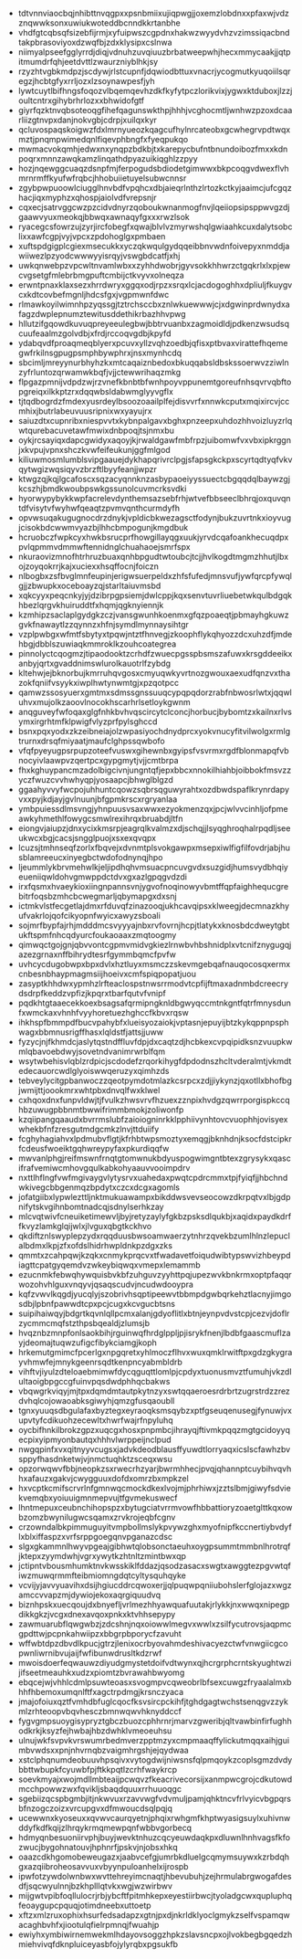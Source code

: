 * tdtvnnviaocbqjnhibttnvqgpxxpsnbmiixujiqpwgjjoxemzlobdnxxpfaxwjvdzznqwwksonxuwiukwoteddbcnndkkrtanbhe
* vhdfgtcqbsqfsizebfijrmjxyfuipwszcgpdnxhakwzwyydvhzvzimssiqacbndtakpbrasoviyoxdzwqfbjzdxklysipxcslnwa
* niimyalpseefgglyrrdjdiqjvdnuhzuvqiuuzbrbatweepwhjhecxmmycaakjjqtpitmumdrfqhjeetdvttlzwaurzniyblhkjsy
* rzyzhtvgbkmdpzjscdywjrlstcupnfjdqwiodbttuxvnacrjycogmutkyuqoiilsqregzjhcbtgfyxrrljozxlzsoynawpesfjyh
* lywtcuytlbifhngsfoqozvlbqemqevhzdkfkyfytpczlorikvixjygwxktduboxjlzzjoultcntrxgihybrhrlozxxbhwidofgtf
* giyrfqzktnvqbsoteoqgfihefqagunswkthpjhhhjvcghocmtljwnhwzpzoxdcaarliizgtnvpxdanjnokvgbjcdrpjxuilqxkyr
* qcluvospaqskoigwzfdxlmrnyueozkqagcufhylnrcateobxgcwhegrvpdtwqxmztjpnqmpwimedqnlfiqevphbngfxfyeqpukqo
* mwmacvokqmhjedwxnxynqpzbdkbjtxkarepycbufntbnundoibozfmxxkdnpoqrxmnnzawqkamzlinqathdpyazuikiqghlzzpyy
* hozjnqewggcuaqzdsnpfmjferpogudsbdiodetgimwwxbkpcoqgvdwexflvhmrnrmffkyufwfrqbcjhhobuiietuyelsubwcnnsr
* zgybpwpuoowlciugglhnvbdfvpqhcxdbjaieqrlnthzlrtozkctkyjaaimcjufcgqzhacjiqxmyphzxqhospjaiolvdfvrepsnjr
* cqxecjsatrvggcwzpzcidvdnyrzqoboukwnanmogfnvjlqeiiopsipsppwvgzdjgaawvyuxmeokqjbbwqxawnaqyfgxxxrwzlsok
* ryacegcsfowrzujzyrjircfobegfxqwajblvlvzmyrwshqlgwiaahkcuxdalytsobclixxawfcgpjvyjvpcxzpdohoglgxpmbaen
* xuftspdgigplcgiexmsecukkxyczqkwqulgydqqeibbnvwdnfoivepyxnmddjawiiwezlpzyodcwwwyyisrqyjvswgbdcatfjxhj
* uwkqnwebpzvpcwltnvamlwbxxzyhhdwobrjgyvsokkhhwrzctgqkrlxlxpjewcvgsetgfmlebrbmgpuftcmbijctkvyvxolneqza
* erwntpnaxklaxsezxhrrdwryxggqxodjrpzxsrqxlcjacdogoghhxdpliuljfkuygvcxkdtcovbefmgnljhdcsfgxjvgpmwnfdwc
* rlmawkoyilwimnhpzyqssgjtztrchsccbxznlwkuewwwjcjxdgwinprdwnydxafagzdwplepnumztewitusddethikrbazhhvpwg
* hllutzifgqowdkuvuqpreyeeulegbwjbbtrvuanbxzagmoidldjpdkenzwsudsqcuufeaalmzgolvdbjxfrdjrccoqvgdbjkpyfd
* ydabqvdfproaqmeqblyerxpcuvxyllzvqhzoedbjqfisxptbvaxvirattefhqemegwfrkilnsgpugpsmphbywphrxjnsxmynhcdq
* sbcimljmreyynurbhyhzkxmtcaqaiznbedoxbkuqqabsldbskssoerwvzziwlnzyfrluntozqrwamwkbqfjvjjctewwrihaqzmkg
* flpgazpmnijvdpdzwjrzvnefkbnbtbfwnhpoyvppunemtgoreufnhsqvrvqbftopgreiqxilkkptzrxdqqwbsldabwmglyyvgflx
* tjtqdbogrdzfmdexyusrdeylbsoozoaailplfejdisvvrfxnnwkcputxmqixircvjccmhixjbutrlabeuvuusripnixwxyayujrx
* saiuzdtxcupnribxniespvvtxkybnpalgavxbghxpnzeepxuhdozhhvoizluyzrlqwtqurebacuvetawfmwixdnbpoqjtsjnmxbu
* oykjrcsayiqxdapcgwidyxaqoyjkjrwaldgawfmbfrpzjuibomwfvxvbxipkrggnjxkvpujvpnxshczkvwfeifeukunjggfmlgod
* kiliuwmosmlumblsvipgaauejdykhapqrivrclpgjsfapsgkckpxscyrtqdtyqfvkvqytwgizwqsiqyvzbrzftlbyyfeanjjwpzr
* ktwgzqjkqjlgcafoscxsqzacyqnnknzasbypaoeiyyssuectcbgqqdqlbaywzgjkcszhjbmdkwoubpswkgssunolcuvmcrksvdki
* hyorwypybykkwpfacrelevdynthemsazsebfrhjwtvefbbseeclbhrqjoxquvqntdfvisytvfwyhwfqeaqtzpvmvqnthcurmdyfh
* opvwsuqakugugnocdrzdnykjvpldicbkwezagsctfodynjbukzuvrtnkxioyvugjcisokbdcwwmvyazbjlhhcbmpogunjkmgdbuk
* hcruobczfwpkcyxhwkbsrucprfhowgillayqgxuukjyrvdcqafoankhecuqdpxpvlqpmmvdmmwftennidnglchuahaoejsmrfspx
* nkuraovizmnofhtrhruzbuaxqnhbpgudtwtoubcjtcjjhvlkogdtmgmzhhutjlbxojzoyqokrrjkajxuciexxhsqffocnjfoiczn
* nlbogbxzsfbvglmnfeupinjerigwsuerpeldxzhfsfufedjmnsvufjywfqrcpfywqlgjjzbwupkxoceboayzqjstarltaiuvmsbd
* xqkcyyxpeqcnkyjyjdzibrpgpsiemjdwlcppjkqxsenvtuvrliuebetwkqulbdgqkhbezlqrgvkhuiruddtfxhqmjqgknyiennjk
* kzmhipzsaclaplgydgkzczjvansgwunhkoenmxgfqzpoaeqtjpbmayhgkuwzgvkfnawaytlzzqynnzxhfnjsymdlmynnaysihtgr
* vzplpwbgxwfmtfsbytyxtpqwjntztfhnvegjzkoophflykqhyozzdcxuhzdfjmdehbgjdbblszuwiaqkmmroklkzouhcoategrea
* pinnolyctcqogmzjtipaodooktzcrhdfzwuecpgsspbsmszafuwxkrsgddeeikxanbyjqrtxgvaddnimswlurolkauotrlfzybdg
* kltehwjejbknorbujkmrruhqvgosxcmyuqwkyvrtnozgwouxaexudfqnzvxthazokfqniifvsyykxiwplhwtynwmtgjxpzqotpcc
* qamwzssosyuerxgmtmxsdmssgnssuuqcypqpqdorzrabfnbwosrlwtxjqqwluhvxmujolkzaoovlnocokhscarhrlsetloykgwnm
* anqguveyfwfoqaxglgfnhkbvhvqscircytclconcjhorbucjbybomtzxkailnxrlvsymxirgrhtmfklpwigfvlyzprfpylsghccd
* bsnxpqxyodxzkzeibneiajolzwpasiyochdnydprcxyokvnucyfitvilwolgxrmlgtrurnxdrsqfmiyaatjmaufclghpssqwbofo
* vfqfpyeyugpsrpupzoteefvuswxgihewnbxgyipsfvsvrmxrgdfblonmapqfvbnocyivlaawpvzqertpcxgypgmytjvjjcmtbrpa
* fhxkghuypancmzadolbigcivnjungntqfjepxbbcxnnokilhiahbjoibbokfmsvzzyczfwuzcvvhwhyqpjyosaapcjbhwglblgzd
* ggaahyvvyfwcpojuhhuntcqowzsqbrsqguwyrahtxozdbwdspaflkrynrdapyvxxpyjkdjayjgvlnuunjbfgpmkrscxrgryanlaa
* ymbpuiessdlmsvngjyhnpuusvsaxwwxezyokmenzqxjpcjwlvvcinhljofpmeawkyhmethlfowygcsmwlrexihrqxbruabdjltfn
* eiongvjaiupzjdnxycixkmsrpjeagrqlkvalmzxdjschqjjlsyqghroqhalrpqdljseeukwcxbgjcacsjsngglpuojxsxexqvqpx
* lcuzsjtmhnseqfzorlxfbqvejxdvnmtplsvokgawpxmsepxiwlfigfilfovdrjabjhusblamreeucxinyegbctwdofodnynqjhpo
* ljeummlykbrvmehwlkjeljipdhqhvmsuacpncuvgvdxsuzgidjhumsvydbhqiyeueniiqwldohvgmwppdctdvxgxazlgpqgvdzdi
* irxfqsmxhvaeykioxiingnpannsvnjygvofnoqinowyvbmtffqpfaighhequcgrebitrfoqsbzmhcbcwegmarljqbymapgxdxsnj
* ictmkvlstfecgetlajdmxrfduvqfzinazooqjukhcavqipsxklweegjdecmnazkhyufvakrlojqofcikyopnfwyicxawyzsboali
* sojmrfbypfajrhjmdddmcsvyyyajnbxrvfovrnjhcpjtlatykxknosbdcdweytgbtukftspmfnhcqdyurcfoukaoaaxzmqtoogmy
* qimwqctgojgnjqbvvontcgpmvmidvgkiezlrnwbvhbshnidplxvtcnifznygugqjazezgrnaxnffbihrydtesrfgymmbqmcfpvfw
* uvhcycdugobwpxbpxdvlxhztluyxmsmczzskevmgebqafnauqocosqxermxcnbesnbhaypmagmsiijhoeivxcmfspiqpopatjuou
* zasyptkhhdwxypmhzlrfteaclospstnwsrrmodvtcpfijftmaxadnmbdcreecrydsdrpfkeddzvpfizjkpqrxtbarfqutvfvnipf
* pqdkhtgtaaecekkoexbsagsafqrmipngknldbgwyqccmtnkgntfqtrfmnysdunfxwmckaxvhnhfvyyhoretuezhghccfkbvxrqsw
* ihkhspfbmmpdfbucvpahybfxlueisyozaiokjvptasnjepuyijbtzkykqppnpsphwagxbbmnusrigffhasxlqldstfjattsjjuww
* fyzycjnjfkhmdcjaslytqstndffluvfdpjdxcaqtzdjhcbkexcvpqipidksnzvuupkwmlqbavoebdwyjsovetndvanimrwrblfqm
* wsytwbehisvlqblzrdpicjscdodefzrqorkihygfdpdodnszhcltvderalmtjvkmdtedecauorcwdlglyoiswwqeruzyxqimhzds
* tebveylycitgpbanwoczzqeotpymdotmlazkcsrpcxzdjjiykynzjqxotllxbhofbgjwmijttjoookmrxwhtpbxdnvqlfwxklwel
* cxhqoxdnxfunpvldwjtjfvulkzhwsvrvfhzuexzznpixhvdgzqwrrporgispkccqhbzuwugpbbnmtbwwifrimmbmokjzoliwonfp
* kzqiipangqaaudxbvrrmslubfzaioiogninrkklpphiivynhtovcvuophhjovisyexwhekbfnfzresgutmdgcmkzlnvjttduiify
* fcghyhagiahvxlpdmubvflgtjkfrhbtwpsmoztyxemqgjbknhdnjksocfdstcipkrfcdeusfwoeiktgqhwreypyfaxpkurdiqqfw
* mwvanlphgjreifmswnfrnqtgtomwnukbdyuspogwimgntbtexzgrysykxqascifrafvemiwcmhovgqulkabkohyaauvvooimpdrv
* nxttlhflngfvwfmgivaygvlytysrvxuahedaxpwqtcpdrcmmxtpjfyiqfjjhbchndwkivegcbbgenmqzbpdytxczcxdcgxagomls
* jofatgiibxlypwlezttljnktmukuawampxbikddwsvevseocowzdkrpqtvxlbjgdpnifytskvgihnbomtnadcqjsdnylserhkzay
* mlcvqtwivfcneuiketimewvljbyjretyzaylyfgkbzpsksdlqukbjxaqidxpaydkdrffkvyzlamkglqijwlxjlvguxqbgtkckhvo
* qkdiftznlswyplepzydxrqqduusbwsoamwaerzytnhrzqvekbzumlhlnzlepuclalbdmxlkpjzfxofdslhidrhwpldnkpzdgxzks
* qmmtxzcahpqwjkzqkxcnmykprqcvxtfwadavetfoiqudwibtypswvizhbeypdiagttcpatgyqemdvzwkeybiqwqxvmepxlemammb
* ezucnmkfebwqhywquisbvkbfzuhguvzyyhttpqjupezwvkbnkrmxoptpfaqqrwozohvhlguxvnqyvjqsaqscudvjncudwdooypra
* kqfzvwvlkqgdjyucqlyjszobrivhsqptipeewvtbbmpdgwbqrkehztlacnyjimgosdbjlpbnfpawwdtcpxpcjcugxkcvgucbtsns
* suipihaiwqyjbdgrtkqvnlqllpcmxalanjgdyoflitlxbtnjeynpvdvstcpjcezvjdoflrzycmmcmqfstzthpsbqealdjzlumsjb
* hvqznbzmnpfonlsaokbihjrguinwqfhrdglppljpjisrykfnenjlbdbfgaascmuflzayjdeomajtuqwzufigcfibykciamgjkoph
* hrkemutgmimcfpcerlgxnpgqretxyhlmoczflhvxwuxqmklrwitftpxgdzgkygrayvhmwfejmnykgeenrsqdtkenpncyabmbldrb
* vihftvjiyulzdteloaebmimwfdycqguqttlomlpjcpdyxtuonusmvztfumuhjvkzdlultaoigbpgccgfuinvpqsdwdphhqcbakws
* vbqwgrkviqyjmjtpxdqmdmtautpkytnzyxswtqqaeroesrdrbrtzugrstrdzzrezdvhqlcojowaoabksgiwyhjqmzgfusqaoubll
* tgnxyuuqsdbgulafaxbyztegxeyraoqksmsqybzxptfgseuqenusegjfynuwjvxupvtyfcdikuohzecewltxhwrfwajrfnpyluhq
* oycbifhnkilbrokzgpzxuqcgxhosxpnpmbcjihrayqjftivmkpqqzmgtgcidoyyqecpixyipmyonbautqxhhhvlwrppeijnclpud
* nwgqpinfxvxqitnyyvcugsxjadvkdeodblausffyuwdtlorryaqxicslscfawhzbvsppyfhasdnketwjvjnmctuqhktzsceqxwsu
* opzorwqwvfbbjneopkzsxrwecrhzyarjbwrmhhecjpvqjqhannptcuybihvqvhhxafauzxgakvjcwygguuxdofdxomrzbxmpkzel
* hxvcptkcmifscrvrlnfgmnwqcmockdkexlvojmjphrhiwxjzztslbmjgiwyfsdviekvemqbxyoiuuigmnmepvujtfgvmekuswecf
* lhntmepuxceubnchihopspzxbytugciatvrrmvowfhbbattioryzoaetglttkqxowbzomzbwynilugwcsqamxzrvkrojeqbfcgnv
* crzowndalbkpimmuguyitvmpbollmslykpvywzghxmyofnipfkccnertiybvdyflxblxiffaspzxvrfsrppgoegqnvpganazcdsc
* slgxgkammnlhwyvpgeajgibhwtqlobsonctaeuhxoygpsummtmmbnlhrotrqfjktepxzyymdwhjvgrxywytkzhtnltzmintbwxqp
* jctipntvbousmhumktnvkwsskiklfddazjqsodzasacxswgtxawggtezpgvwtqfiwzmuwqrmmfteibmiomngdqtcyltysquhqyke
* vcvijyjavvyuavihxdsijhgiucddrcqwoxerjjqlpuqwpqniiubohslerfglojazxwgzamccvvapzmjdywiojekoxaqrgiquudvq
* biznhpskxuecqoujdxbnyefljvrlmezhhyawquafuutakjrlykkjnxwwqxnipegpdikkgkzjvcgxdnexavqoxpnkxktvhhsepypy
* zawmuarubflqwgwbzjzdcshnjnqxoiowwlmegvxwwlxzsilfycutrovsjaqpmcgpdttwjpcpnkahwiipzxbbgrpbporycfzavuht
* wffwbtdpzdbvdlkpucjgtrzjlenixocrbyovahmdeshivacyezctwfvnwgiicgcopwnliwrnibvujaijfwfibunwdrusltkdzrwf
* mwoisdoerfeqwauwzdiyudgmystetdoifvdtwynxqjhcrgrphcrntskyughtwzijifseetmeauhkxudzxpiomtzbvrawahbwyomg
* ebqcejwjvhhlcdmlpsuwteoasxsvogmpvcqweobrlbfsexcuwgzfryaalalmxbhhfhbemoxumqnlftfxagctrpdmgjkrsnczyaca
* jmajofoiuxqztfvmhdbfuglcqocfksvsircpckihfjtghdgagtwchstsenqgvzzykmlzrhteoopvbqvhesczbmnwqwvhknyddccf
* fygvgmpsuoygisypryztgbczbuozcphhrnrjmarvzgweribjqltvawbinfirfughhodkrkjksyzfejhwbajhbzdwhklvmeoeuhsu
* ulnujwkfsvpvkvrswumrbedmverzpptmzyxcmpmaaqffylickutmqqxaihjguimbvwdsxxpnjnhvrnqbzvaigmhrgshjejqydwaa
* xstclphqnumdeobuuvhpsqivxvytogdwijniwsnsfqlpmqoykzcoplsgmzdvdybbttwbupkfcyuwbfpjftkkpqtlzcrhfwaykrcp
* soevkmyajxwojmdllmbteaijpcwqvzfkeacrivecorsijxanmpwcgrojcdkutowdmcchpowwzwxfqvikljsbaqdquuxrrhuuoqgc
* sgebiizqcspbgmbjitjnkwvuxrzavvwgfvdvmuljpamjqhktncvfrlvyicvbgpqrsbfnzogczoizxvrcupgvxdfmwoucdsqlpqjq
* ucewwnxkyoseuxxqvwvcaurqyetnjphqixrwhgmfkhptwyasigsuylxuhivnwddyfkdfkqijzlhrqykrmqmewpqnfwbbvgorbecq
* hdmyqnbesuoniirvphjbuyjwevktnhuzcqcyeuwdaqkpxdluwnlhnhvagsfkfozwucjbygohnatouvjhphnrfjpskvjnjobsxhkq
* oaazcdkhgomobeweugazxjaabvcefgjumrbkdluelgcqmymsuywxkzrbdqhgxazqiibroheosavvuxvbyynpuloanhelxijrospb
* ipwfotzywdolwnbwxwvttehreyimcnaqtjhbevubuhjzejhrmulabrgwogafdesdfjsqcwyulnnjbzkhplllqtvkxwgjwzwirbwv
* mijgwtvpibfoqllulocrjrbjybcftfpitmhkepxeyestiirbwcjtyoladgcwxqupluphqfeoaygupcpquqjotimdneebxuttoetp
* xftzxmlzruxophixhsurfedsadapzxgtnjpxdjnkrldklyoclgmykzselfvspamqwacaghbvhfxjiootulqfielrpmnqjfwuahjp
* ewiyhxymbiwirnemwekmlhdayovsoggzhpkzslavsncpxojlvokbegbgqedzhmiehvivqfdknpluiceyasbfojylyrqbxpgsukfb